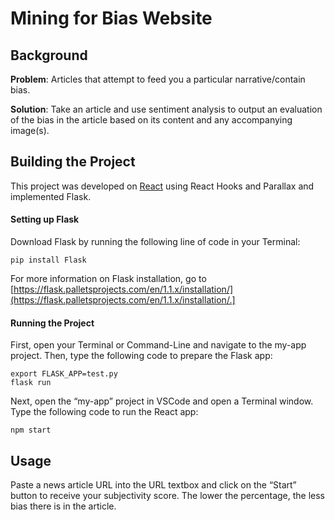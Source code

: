 # Mining for Bias Website
## Background
**Problem**: Articles that attempt to feed you a particular narrative/contain bias.

**Solution**: Take an article and use sentiment analysis to output an evaluation of the bias in the article based on its content and any accompanying image(s).

## Building the Project
This project was developed on [React](https://reactjs.org/) using React Hooks and Parallax and implemented Flask.


#### Setting up Flask 
Download Flask by running the following line of code in your Terminal:
```
pip install Flask
```
For more information on Flask installation, go to [https://flask.palletsprojects.com/en/1.1.x/installation/](https://flask.palletsprojects.com/en/1.1.x/installation/.]


#### Running the Project
First, open your Terminal or Command-Line and navigate to the my-app project. Then, type the following code to prepare the Flask app:
```
export FLASK_APP=test.py
flask run
```
Next, open the “my-app” project in VSCode and open a Terminal window. Type the following code to run the React app:
```
npm start
```

## Usage
Paste a news article URL into the URL textbox and click on the “Start” button to receive your subjectivity score. The lower the percentage, the less bias there is in the article.

